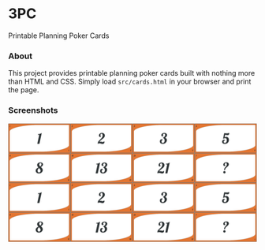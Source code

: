 3PC
===

Printable Planning Poker Cards

### About

This project provides printable planning poker cards built with nothing
more than HTML and CSS. Simply load `src/cards.html` in your browser and
print the page.

### Screenshots

![Cards](screenshots/cards.png)
